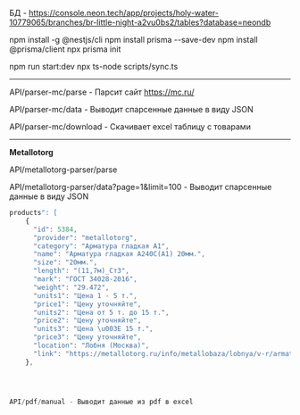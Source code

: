БД - https://console.neon.tech/app/projects/holy-water-10779065/branches/br-little-night-a2vu0bs2/tables?database=neondb

npm install -g @nestjs/cli
npm install prisma --save-dev
npm install @prisma/client
npx prisma init

npm run start:dev
npx ts-node scripts/sync.ts

---

API/parser-mc/parse - Парсит сайт https://mc.ru/

API/parser-mc/data - Выводит спарсенные данные в виду JSON

API/parser-mc/download - Скачивает excel таблицу с товарами


***

**Metallotorg**

API/metallotorg-parser/parse

API/metallotorg-parser/data?page=1&limit=100 - Выводит спарсенные данные в виду JSON  

```ts
products": [  
    {  
      "id": 5384,  
      "provider": "metallotorg",  
      "category": "Арматура гладкая A1",  
      "name": "Арматура гладкая А240С(А1) 20мм.",  
      "size": "20мм.",  
      "length": "(11,7м)_Ст3",  
      "mark": "ГОСТ 34028-2016",  
      "weight": "29.472",  
      "units1": "Цена 1 - 5 т.",  
      "price1": "Цену уточняйте",  
      "units2": "Цена от 5 т. до 15 т.",  
      "price2": "Цену уточняйте",  
      "units3": "Цена \u003E 15 т.",  
      "price3": "Цену уточняйте",  
      "location": "Лобня (Москва)",  
      "link": "https://metallotorg.ru/info/metallobaza/lobnya/v-r/armatura-gladkaya-a240sa1/rzm-20mm-/dl-11-7m_st3/"  
    },  




API/pdf/manual - Выводит данные из pdf в excel
